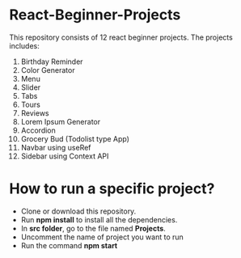 # React-Beginner-Projects
 This repository consists of 12 react beginner projects. The projects includes:
 
 1. Birthday Reminder
 2. Color Generator
 3. Menu
 4. Slider
 5. Tabs
 6. Tours
 7. Reviews
 8. Lorem Ipsum Generator
 9. Accordion
 10. Grocery Bud (Todolist type App)
 11. Navbar using useRef
 12. Sidebar using Context API
 
# How to run a specific project? #
 * Clone or download this repository.
 * Run **npm install** to install all the dependencies.
 * In **src folder**, go to the file named **Projects**.
 * Uncomment the name of project you want to run
 * Run the command **npm start**
